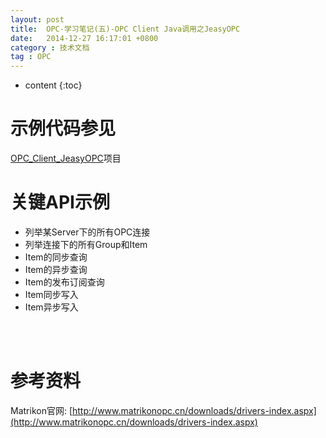 ```yaml
---
layout: post
title:  OPC-学习笔记(五)-OPC Client Java调用之JeasyOPC
date:   2014-12-27 16:17:01 +0800
category : 技术文档
tag : OPC
---
```


* content
{:toc}


示例代码参见
================================

[OPC_Client_JeasyOPC](https://github.com/luoyan35714/OPC_Client/tree/master/OPC_Client_Jeasyopc)项目

关键API示例
================================

* 列举某Server下的所有OPC连接
* 列举连接下的所有Group和Item
* Item的同步查询
* Item的异步查询
* Item的发布订阅查询
* Item同步写入
* Item异步写入

<br>
<br>

参考资料
================================

Matrikon官网: [http://www.matrikonopc.cn/downloads/drivers-index.aspx](http://www.matrikonopc.cn/downloads/drivers-index.aspx)
